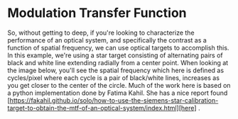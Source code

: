 # Modulation Transfer Function
So, without getting to deep, if you're looking to characterize the performance of an optical system, and specifically the contrast as a function of spatial frequency, we can use optical targets to accomplish this. In this example, we're using a star target consisting of alternating pairs of black and white line extending radially from a center point. When looking at the image below, you'll see the spatial frequency which here is defined as cycles/pixel where each cycle is a pair of black/white lines, increases as you get closer to the center of the circle. Much of the work here is based on a python implementation done by Fatima Kahil. She has a nice report found [https://fakahil.github.io/solo/how-to-use-the-siemens-star-calibration-target-to-obtain-the-mtf-of-an-optical-system/index.html][here] .
